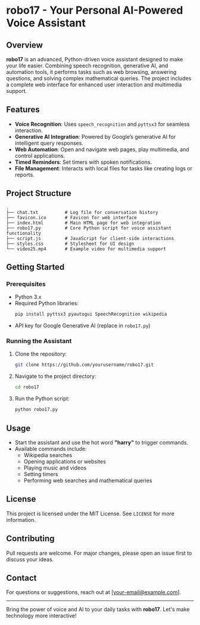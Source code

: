 # robo17 - Your Personal AI-Powered Voice Assistant

## Overview
**robo17** is an advanced, Python-driven voice assistant designed to make your life easier. Combining speech recognition, generative AI, and automation tools, it performs tasks such as web browsing, answering questions, and solving complex mathematical queries. The project includes a complete web interface for enhanced user interaction and multimedia support.

## Features
- **Voice Recognition**: Uses `speech_recognition` and `pyttsx3` for seamless interaction.
- **Generative AI Integration**: Powered by Google’s generative AI for intelligent query responses.
- **Web Automation**: Open and navigate web pages, play multimedia, and control applications.
- **Timed Reminders**: Set timers with spoken notifications.
- **File Management**: Interacts with local files for tasks like creating logs or reports.

## Project Structure
```
.
├── chat.txt          # Log file for conversation history
├── favicon.ico       # Favicon for web interface
├── index.html        # Main HTML page for web integration
├── robo17.py         # Core Python script for voice assistant functionality
├── script.js         # JavaScript for client-side interactions
├── styles.css        # Stylesheet for UI design
└── video25.mp4       # Example video for multimedia support
```

## Getting Started
### Prerequisites
- Python 3.x
- Required Python libraries:
  ```bash
  pip install pyttsx3 pyautogui SpeechRecognition wikipedia
  ```
- API key for Google Generative AI (replace in `robo17.py`)

### Running the Assistant
1. Clone the repository:
   ```bash
   git clone https://github.com/yourusername/robo17.git
   ```
2. Navigate to the project directory:
   ```bash
   cd robo17
   ```
3. Run the Python script:
   ```bash
   python robo17.py
   ```

## Usage
- Start the assistant and use the hot word **"harry"** to trigger commands.
- Available commands include:
  - Wikipedia searches
  - Opening applications or websites
  - Playing music and videos
  - Setting timers
  - Performing web searches and mathematical queries

## License
This project is licensed under the MIT License. See `LICENSE` for more information.

## Contributing
Pull requests are welcome. For major changes, please open an issue first to discuss your ideas.

## Contact
For questions or suggestions, reach out at [your-email@example.com].

---
Bring the power of voice and AI to your daily tasks with **robo17**. Let's make technology more interactive!
